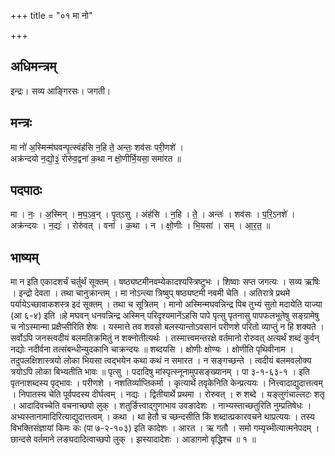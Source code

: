 +++
title = "०१ मा नो"

+++
## अधिमन्त्रम्
इन्द्रः। सव्य आङ्गिरसः। जगती।

## मन्त्रः
मा नो॑ अ॒स्मिन्म॑घवन्पृ॒त्स्वंह॑सि न॒हि ते॒ अन्तः॒ शव॑सः परी॒णशे॑ ।  
अक्र॑न्दयो न॒द्यो॒३॒॑ रोरु॑व॒द्वना॑ क॒था न क्षो॒णीर्भि॒यसा॒ समा॑रत ॥

## पदपाठः
मा । नः॒ । अ॒स्मिन् । म॒घ॒ऽव॒न् । पृ॒त्ऽसु । अंह॑सि । न॒हि । ते॒ । अन्तः॑ । शव॑सः । प॒रि॒ऽनशे॑ ।  
अक्र॑न्दयः । न॒द्यः॑ । रोरु॑वत् । वना॑ । क॒था । न । क्षो॒णीः । भि॒यसा॑ । सम् । आ॒र॒त॒ ॥

## भाष्यम्
मा न इति एकादशर्चं चर्तुर्थं सूक्तम् । षष्ठ्यष्टमीनवम्येकादश्यस्त्रिष्टुभः । शिष्वाः सप्त जगत्यः । सव्य ऋषिः । इन्द्रो देवता । तथा चानुक्रान्तम् । मा नोऽन्त्या त्रिष्वुप् षष्ठ्यष्टमी नवमी चेति । अतिरात्रे प्रथमे पर्यायेऽच्छावाकशस्त्र इदं सूक्तम् । तथा च सूत्रितम् । मानो अस्मिन्मघवन्निन्द्र पिब तुभ्यं सुतो मदायेति याज्या (आ ६-४) इति ॥हे मघवन् धनवन्निन्द्र अस्मिन् परिदृश्यमानेंऽहसि पापे पृत्सु पृतनासु पापफलभूतेषु सङ्ग्रामेषु च नोऽस्मान्मा प्रक्षैप्सीरिति शेषः । यस्मात्ते तव शवसो बलस्यान्तोऽवसानं परीणशे परितो व्याप्तुं न हि शक्यते । सर्वोऽपि जनस्त्वदीयं बलमतिक्रमितुं न शक्नोतीत्यर्थः । तस्मात्त्वमन्तरक्षे वर्तमानो रोरुवत् अत्यर्थं शब्दं कुर्वन् नद्योः नदीर्वना तत्संबन्धीन्युदकानि चाक्रन्दयः ॥ शब्दयसि । क्षोणीः क्षोण्यः । क्षोणीति पृथिवीनाम । तदुपलक्षिशास्त्रयो लोका भियसा त्वद्भयेन कथा कथं न समारत । न सङ्गच्छन्ते । त्वदीयं बलमवलोक्य त्रयोऽपि लोका बिभ्यतीति भावः ॥ पृत्सु । पदादिषु मांस्पृत्स्नूनामुपसङ्ख्यानम् । पा ३-१-६३-१ । इति पृतनाशब्दस्य पृद्भावः । परीणशे । नशतिर्व्याप्तिकर्मा । कृत्यार्थे तवृकेनिति केन्प्रत्ययः । नित्त्वादाद्युदात्तत्वम् । निपातस्य चेति पूर्वपदस्य दीर्घत्वम् । नद्यः । द्वितीयार्थे प्रथमा । रोरुवत् । रु शब्दे । यङ्लुगंचाल्लटः शतृ । आदादिवच्चेति वचनाच्छपो लुक् । शतुर्ङित्त्वाद्गुणाभाव उवङादेशः । नाभ्यस्ताच्छतुरिति नुम्प्रतिषेधः । अभ्यस्तानामादिरित्याद्युदात्तत्वम् । कथा । था हेतौ च च्छन्दसीति किं शब्दात्प्रकारवचने थाप्रत्ययः । तस्य विभक्तिसंज्ञायां किमः कः (पा ७-२-१०३) इति कादेशः । आरत । ऋ गतौ । समो गम्यृच्भीत्यात्मनेपदम् । छान्दसे वर्तमाने लङ्यदादित्वाच्छपो लुक् । झस्यादादेशः । आडागमो वृद्धिश्च ॥ १ ॥